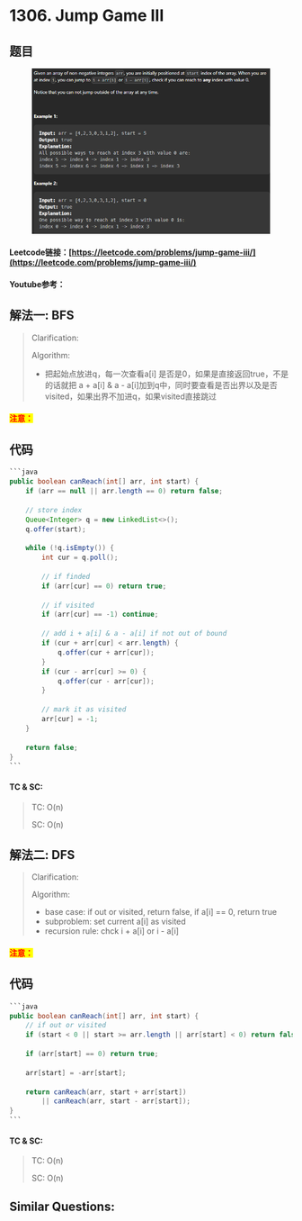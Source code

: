 # 1306. Jump Game III

## 题目

<figure><img src=".gitbook/assets/image (9).png" alt=""><figcaption></figcaption></figure>

#### Leetcode链接：[https://leetcode.com/problems/jump-game-iii/](https://leetcode.com/problems/jump-game-iii/)

#### Youtube参考：

## 解法一: BFS

> Clarification:&#x20;
>
> Algorithm:&#x20;
>
> * 把起始点放进q，每一次查看a\[i] 是否是0，如果是直接返回true，不是的话就把 a + a\[i] & a - a\[i]加到q中，同时要查看是否出界以及是否visited，如果出界不加进q，如果visited直接跳过

#### <mark style="color:red;">注意：</mark>

## 代码

````java
```java
public boolean canReach(int[] arr, int start) {
    if (arr == null || arr.length == 0) return false;

    // store index
    Queue<Integer> q = new LinkedList<>();
    q.offer(start);

    while (!q.isEmpty()) {
        int cur = q.poll();

        // if finded
        if (arr[cur] == 0) return true;

        // if visited
        if (arr[cur] == -1) continue;

        // add i + a[i] & a - a[i] if not out of bound
        if (cur + arr[cur] < arr.length) {
            q.offer(cur + arr[cur]);
        }
        if (cur - arr[cur] >= 0) {
            q.offer(cur - arr[cur]);
        }

        // mark it as visited
        arr[cur] = -1;
    }

    return false;
}
```
````

#### TC & SC:&#x20;

> TC: O(n)
>
> SC: O(n)

## 解法二: DFS

> Clarification:&#x20;
>
> Algorithm:&#x20;
>
> * base case: if out or visited, return false, if a\[i] == 0, return  true
> * subproblem: set current a\[i] as visited
> * recursion rule: chck i + a\[i] or i - a\[i]

#### <mark style="color:red;">注意：</mark>

## 代码

````java
```java
public boolean canReach(int[] arr, int start) {
    // if out or visited
    if (start < 0 || start >= arr.length || arr[start] < 0) return false;

    if (arr[start] == 0) return true;

    arr[start] = -arr[start];

    return canReach(arr, start + arr[start])
        || canReach(arr, start - arr[start]);
}
```
````

#### TC & SC:&#x20;

> TC: O(n)
>
> SC: O(n)

## **Similar Questions:**&#x20;
